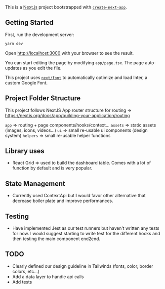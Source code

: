 This is a [Next.js](https://nextjs.org/) project bootstrapped with [`create-next-app`](https://github.com/vercel/next.js/tree/canary/packages/create-next-app).

## Getting Started

First, run the development server:

```bash
yarn dev
```

Open [http://localhost:3000](http://localhost:3000) with your browser to see the result.

You can start editing the page by modifying `app/page.tsx`. The page auto-updates as you edit the file.

This project uses [`next/font`](https://nextjs.org/docs/basic-features/font-optimization) to automatically optimize and load Inter, a custom Google Font.

## Project Folder Structure

This project follows NextJS App router structure for routing => https://nextjs.org/docs/app/building-your-application/routing

`app` => routing + page components/hooks/context...
`assets` => static assets (images, icons, videos...)
`ui` => small re-usable ui components (design system)
`helpers` => small re-usable helper functions

## Library uses

- React Grid => used to build the dashboard table. Comes with a lot of function by default and is very popular.

## State Management

- Currently used ContextApi but I would favor other alternative that decrease boiler plate and improve performances.

## Testing

- Have implemented Jest as our test runners but haven't written any tests for now. I would suggest starting to write test for the different hooks and then testing the main component end2end.

## TODO

- Clearly defined our design guideline in Tailwinds (fonts, color, border colors, etc...)
- Add a data layer to handle api calls
- Add tests
